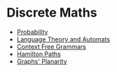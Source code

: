 # Discrete Maths

+ <a href="https://github.com/nothingelsematters/University/tree/master/Discrete Math/3.Probability">Probability</a>
+ <a href="https://github.com/nothingelsematters/University/tree/master/Discrete Math/4.Languages">Language Theory and Automats</a>
+ <a href="https://github.com/nothingelsematters/University/tree/master/Discrete Math/5.CFGrammar">Context Free Grammars</a>
+ <a href="https://github.com/nothingelsematters/University/tree/master/Discrete Math/6.Hamilton">Hamilton Paths</a>
+ <a href="https://github.com/nothingelsematters/University/tree/master/Discrete Math/7.Planarity">Graphs' Planarity</a>
